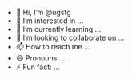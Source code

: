 - 👋 Hi, I’m @ugsfg
- 👀 I’m interested in ...
- 🌱 I’m currently learning ...
- 💞️ I’m looking to collaborate on ...
- 📫 How to reach me ...
- 😄 Pronouns: ...
- ⚡ Fun fact: ...

<!---
ugsfg/ugsfg is a ✨ special ✨ repository because its `README.md` (this file) appears on your GitHub profile.
You can click the Preview link to take a look at your changes.
--->
